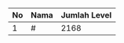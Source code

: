 | No | Nama            | Jumlah Level |
|----|-----------------|--------------|
| 1  | #    |    2168        |

